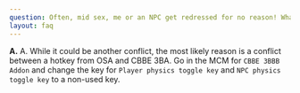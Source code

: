 ```yaml
---
question: Often, mid sex, me or an NPC get redressed for no reason! What do?
layout: faq
---
```


**A.** A. While it could be another conflict, the most likely reason is a conflict between a hotkey from OSA and CBBE 3BA. Go in the MCM for `CBBE 3BBB Addon` and change the key for `Player physics toggle key` and `NPC physics toggle key` to a non-used key.